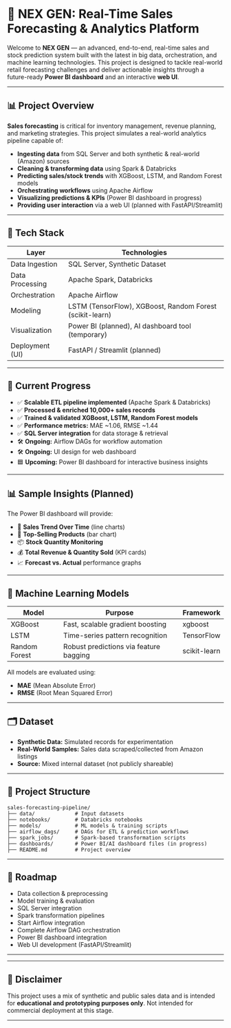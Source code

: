 # 🚀 **NEX GEN: Real-Time Sales Forecasting & Analytics Platform**

Welcome to **NEX GEN** — an advanced, end-to-end, real-time sales and stock prediction system built with the latest in big data, orchestration, and machine learning technologies. This project is designed to tackle real-world retail forecasting challenges and deliver actionable insights through a future-ready **Power BI dashboard** and an interactive **web UI**.

---

## 📊 **Project Overview**

**Sales forecasting** is critical for inventory management, revenue planning, and marketing strategies. This project simulates a real-world analytics pipeline capable of:

- **Ingesting data** from SQL Server and both synthetic & real-world (Amazon) sources
- **Cleaning & transforming data** using Spark & Databricks
- **Predicting sales/stock trends** with XGBoost, LSTM, and Random Forest models
- **Orchestrating workflows** using Apache Airflow
- **Visualizing predictions & KPIs** (Power BI dashboard in progress)
- **Providing user interaction** via a web UI (planned with FastAPI/Streamlit)

---

## 🧱 **Tech Stack**

| **Layer**         | **Technologies**                                      |
|-------------------|------------------------------------------------------|
| Data Ingestion    | SQL Server, Synthetic Dataset                        |
| Data Processing   | Apache Spark, Databricks                             |
| Orchestration     | Apache Airflow                                       |
| Modeling          | LSTM (TensorFlow), XGBoost, Random Forest (scikit-learn) |
| Visualization     | Power BI (planned), AI dashboard tool (temporary)    |
| Deployment (UI)   | FastAPI / Streamlit (planned)                        |

---

## 📂 **Current Progress**

- ✅ **Scalable ETL pipeline implemented** (Apache Spark & Databricks)
- ✅ **Processed & enriched 10,000+ sales records**
- ✅ **Trained & validated XGBoost, LSTM, Random Forest models**
- ✅ **Performance metrics:** MAE ~1.06, RMSE ~1.44
- ✅ **SQL Server integration** for data storage & retrieval
- 🛠️ **Ongoing:** Airflow DAGs for workflow automation
- 🛠️ **Ongoing:** UI design for web dashboard
- 🟦 **Upcoming:** Power BI dashboard for interactive business insights

---

## 📊 **Sample Insights (Planned)**

The Power BI dashboard will provide:

- 📅 **Sales Trend Over Time** (line charts)
- 🥇 **Top-Selling Products** (bar chart)
- 📦 **Stock Quantity Monitoring**
- 💰 **Total Revenue & Quantity Sold** (KPI cards)
- 📈 **Forecast vs. Actual** performance graphs

---

## 🧠 **Machine Learning Models**

| **Model**      | **Purpose**                                    | **Framework**   |
|----------------|------------------------------------------------|-----------------|
| XGBoost        | Fast, scalable gradient boosting                | xgboost         |
| LSTM           | Time-series pattern recognition                 | TensorFlow      |
| Random Forest  | Robust predictions via feature bagging          | scikit-learn    |

All models are evaluated using:
- **MAE** (Mean Absolute Error)
- **RMSE** (Root Mean Squared Error)

---

## 🗂️ **Dataset**

- **Synthetic Data:** Simulated records for experimentation
- **Real-World Samples:** Sales data scraped/collected from Amazon listings
- **Source:** Mixed internal dataset (not publicly shareable)

---

## 🔧 **Project Structure**

```
sales-forecasting-pipeline/
├── data/             # Input datasets
├── notebooks/        # Databricks notebooks
├── models/           # ML models & training scripts
├── airflow_dags/     # DAGs for ETL & prediction workflows
├── spark_jobs/       # Spark-based transformation scripts
├── dashboards/       # Power BI/AI dashboard files (in progress)
├── README.md         # Project overview
```

---

## 📅 **Roadmap**

- Data collection & preprocessing
- Model training & evaluation
- SQL Server integration
- Spark transformation pipelines
- Start Airflow integration
- Complete Airflow DAG orchestration
- Power BI dashboard integration
- Web UI development (FastAPI/Streamlit)

---

---

## 📌 **Disclaimer**

This project uses a mix of synthetic and public sales data and is intended for **educational and prototyping purposes only**. Not intended for commercial deployment at this stage.

---
